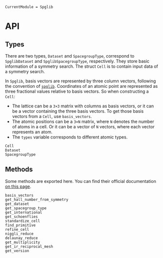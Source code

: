 ```@meta
CurrentModule = Spglib
```

# API

## Types

There are two types, `Dataset` and `SpacegroupType`, correspond to `SpglibDataset`
and `SpglibSpacegroupType`, respectively. They store basic information of a symmetry search.
The struct `Cell` is to contain input data of a symmetry search.

In `Spglib`, basis vectors are represented by three column vectors, following
the convention of
[`spglib`](https://spglib.github.io/spglib/definition.html#basis-vectors-mathbf-a-mathbf-b-mathbf-c-or-mathbf-a-1-mathbf-a-2-mathbf-a-3).
Coordinates of an atomic point are represented as three fractional values
relative to basis vectors. So when constructing a `Cell`:
- The lattice can be a ``3×3`` matrix with columns as basis vectors, or it can be a
  vector containing the three basis vectors. To get those basis vectors from a
  `Cell`, use `basis_vectors`.
- The atomic positions can be a ``3×N`` matrix, where ``N`` denotes the number of
  atoms in a cell. Or it can be a vector of ``N`` vectors, where each vector represents an
  atom.
- The `types` variable corresponds to different atomic types.

```@docs
Cell
Dataset
SpacegroupType
```

## Methods

Some methods are exported here.
You can find their official documentation [on this page](https://spglib.github.io/spglib/api.html).

```@docs
basis_vectors
get_hall_number_from_symmetry
get_dataset
get_spacegroup_type
get_international
get_schoenflies
standardize_cell
find_primitive
refine_cell
niggli_reduce
delaunay_reduce
get_multiplicity
get_ir_reciprocal_mesh
get_version
```
